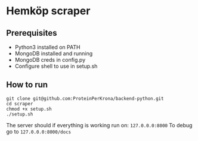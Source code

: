 # Hemköp scraper
## Prerequisites
- Python3 installed on PATH
- MongoDB installed and running 
- MongoDB creds in config.py
- Configure shell to use in setup.sh

## How to run
```console
git clone git@github.com:ProteinPerKrona/backend-python.git
cd scraper
chmod +x setup.sh
./setup.sh
```
The server should if everything is working run on: ```127.0.0.0:8000```
To debug go to ```127.0.0.0:8000/docs```
